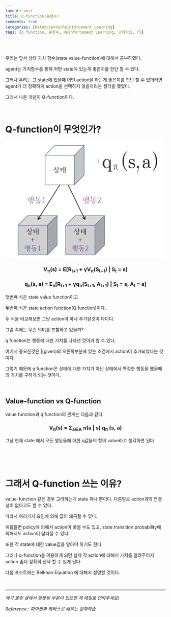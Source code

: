 ```yaml
---
layout: post
title: Q-function(큐함수)
comments: true
categories: [DataScience/Reinforcement Learning]
tags: [q function, 큐함수, Reinforcement Learning, 강화학습, rl]
---
```


<br/>

우리는 앞서 상태 가치 함수(state value-function)에 대해서 공부하였다.

agent는 가치함수를 통해 어떤 state에 있는게 좋은지를 판단 할 수 있다.

그러나 우리는 그 state에 있을때 어떤 action을 하는게 좋은지를 판단 할 수 있더라면 agent가 더 정확하게 action을 선택하지 않을까라는 생각을 했었다.

그래서 나온 개념이 Q-function이다.

<br/>

# Q-function이 무엇인가?

![2021-10-16-rlpost4-01.png](https://github.com/aLVINlEE9/aLVINlEE9.github.io/blob/master/assets/img/DS-Reinforcement%20Learning/2021-10-16-rlpost4-01.png?raw=true)

### <center>V<sub>π</sub>(s) = E[R<sub>t+1</sub> + γV<sub>π</sub>(S<sub>t+1</sub>) | S<sub>t</sub> = s]</center>

### <center>q<sub>π</sub>(s, a) = E<sub>π</sub>[R<sub>t+1</sub> + γq<sub>π</sub>(S<sub>t+1</sub>, A<sub>t+1</sub>) | S<sub>t</sub> = s, A<sub>t</sub> = a]</center>

첫번쨰 식은 state value function이고

두번째 식은 state action function(Q function)이다.

두 식을 비교해보면 그냥 action이 하나 추가된것이 다이다.

그럼 속에는 무슨 의미를 포함하고 있을까?

q function는 행동에 대한 가치를 나타낸 것이라 할 수 있다.

여기서 중요한것은 |(given)의 오른쪽부분에 있는 조건에서 action이 추가되었다는 것이다.

그렇기 때문에 q function은 상태에 대한 가치가 아닌 상태에서 특정한 행동을 했을때의 가치를 구하게 되는 것이다.

<br/>

## Value-function vs Q-function

value function과 q function의 관계는 다음과 같다.

### <center>V<sub>π</sub>(s) = Σ<sub>a∈A</sub> π(a | s) q<sub>π</sub> (s, a)</center>

그냥 현재 state 에서 모든 행동들에 대한 q값들의 합이 value라고 생각하면 된다

<br/>

<br/>

<br/>

# 그래서 Q-function 쓰는 이유?

value-function 같은 경우 고려하는게 state 하나 뿐이다. 다른말로 action과의 연결성이 없다고도 할 수 있다.

따라서 여러가지 요인에 의해 값이 왜곡될 수 있다.

예를들면 policy에 의해서 action이 바뀔 수도 있고, state transition probability에 의해서도 action이 달라질 수 있다.

또한 각 state에 대한 value값을 알아야 하기도 한다.

그러나 q-function을 이용하게 되면 실제 각 action에 대해서 가치를 알려주어서 action 좀더 정확히 선택 할 수 있게 된다.

다음 포스트에는 Bellman Equation 에 대해서 설명할 것이다.

<br/>

------

*제가 올린 글에서 잘못된 부분이 있으면 제 메일로 연락주세요!*

*Reference : 파이썬과 케라스로 배우는 강화학습*
